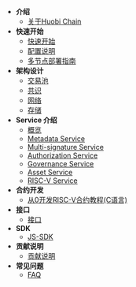 - **介绍**
	- [关于Huobi Chain](/intro.md)
- **快速开始**
	- [快速开始](/getting_started.md)
	- [配置说明](/config.md)
	- [多节点部署指南](/multi_node_deploy.md)
- **架构设计**
	<!-- - [整体架构](/arch.md) -->
	- [交易池](/transaction_pool.md)
	- [共识](/overlord.md)
	- [网络](/network.md)
	- [存储](/storage.md)
- **Service 介绍**
	- [概览](/service_overview.md)
	- [Metadata Service](/metadata_service.md)
	- [Multi-signature Service](/multi_signature_service.md)
	- [Authorization Service](/authorization_service.md)
	- [Governance Service](/governance_service.md)
	- [Asset Service](/asset_service.md)
	- [RISC-V Service](/riscv_service.md)
- **合约开发**
	- [从0开发RISC-V合约教程(C语言)](/contract_demo.md)
- **接口**
	- [接口](/graphql_api.md)
- **SDK**
	- [JS-SDK](/js_sdk.md)
- **贡献说明**
	- [贡献说明](/contribute.md)
- **常见问题**
	- [FAQ](/faq.md)
